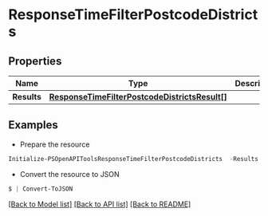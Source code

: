 # ResponseTimeFilterPostcodeDistricts
## Properties

Name | Type | Description | Notes
------------ | ------------- | ------------- | -------------
**Results** | [**ResponseTimeFilterPostcodeDistrictsResult[]**](ResponseTimeFilterPostcodeDistrictsResult.md) |  | 

## Examples

- Prepare the resource
```powershell
Initialize-PSOpenAPIToolsResponseTimeFilterPostcodeDistricts  -Results null
```

- Convert the resource to JSON
```powershell
$ | Convert-ToJSON
```

[[Back to Model list]](../README.md#documentation-for-models) [[Back to API list]](../README.md#documentation-for-api-endpoints) [[Back to README]](../README.md)

